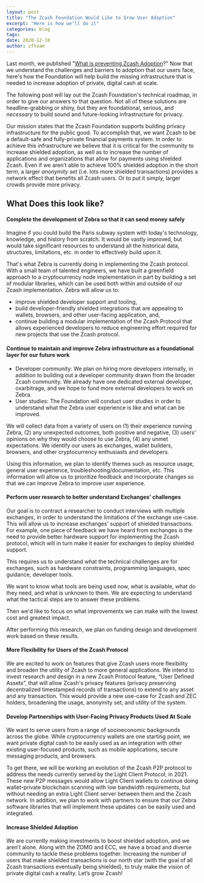```yaml
---
layout: post
title: "The Zcash Foundation Would Like to Grow User Adoption"
excerpt: "Here is how we’ll do it"
categories: blog
tags: 
date: 2020-12-10
author: zfteam
---
```


Last month, we published "[What is preventing Zcash Adoption](https://www.zfnd.org/blog/what-is-preventing-zcash-adoption/)?" Now that we understand the challenges and barriers to adoption that our users face, here's how the Foundation will help build the missing infrastructure that is needed to increase adoption of private, digital cash at scale.

The following post will lay out the Zcash Foundation's technical roadmap, in order to give our answers to that question. Not all of these solutions are headline-grabbing or shiny, but they are foundational, serious, and _necessary_ to build sound and future-looking infrastructure for privacy.

Our mission states that the Zcash Foundation supports building privacy infrastructure for the public good. To accomplish that, we want Zcash to be a default-safe and fully-private financial payments system. In order to achieve this infrastructure we believe that it is critical for the community to increase shielded adoption, as well as to increase the number of applications and organizations that allow for payments using shielded Zcash. Even if we aren’t able to achieve 100% shielded adoption in the short term, a larger *anonymity set* (i.e. lots more shielded transactions) provides a network effect that benefits all Zcash users. Or to put it simply, larger crowds provide more privacy.

## What Does this look like?

#### Complete the development of Zebra so that it can send money safely
Imagine if you could build the Paris subway system with today's technology, knowledge, and history from scratch. It would be vastly improved, but would take significant resources to understand all the historical data, structures, limitations, etc. in order to effectively build upon it.

That's what Zebra is currently doing in implementing the Zcash protocol. With a small team of talented engineers, we have built a greenfield approach to a cryptocurrency node implementation in part by building a set of modular libraries, which can be used both within and outside of our Zcash implementation. Zebra will allow us to:
* improve shielded developer support and tooling,
* build developer-friendly shielded integrations that are appealing to wallets, browsers, and other user-facing application, and, 
* continue building a modular implementation of the Zcash Protocol that allows experienced developers to reduce engineering effort required for new projects that use the Zcash protocol. 

#### Continue to maintain and improve Zebra infrastructure as a foundational layer for our future work
* Developer community: We plan on hiring more developers internally, in addition to building out a developer community drawn from the broader Zcash community. We already have one dedicated external developer, oxarbitrage, and we hope to fund more external developers to work on Zebra.
* User studies: The Foundation will conduct user studies in order to understand what the Zebra user experience is like and what can be improved. 

We will collect data from a variety of users on (1) their experience running Zebra, (2) any unexpected outcomes, both positive and negative, (3) users' opinions on why they would choose to use Zebra, (4) any unmet expectations. We identify our users as exchanges, wallet builders, browsers, and other cryptocurrency enthusiasts and developers.

Using this information, we plan to identify themes such as resource usage, general user experience, troubleshooting/documentation, etc. This information will allow us to prioritize feedback and incorporate changes so that we can improve Zebra to improve user experience.


#### Perform user research to better understand Exchanges' challenges
Our goal is to contract a researcher to conduct interviews with multiple exchanges, in order to understand the limitations of the exchange use-case. This will allow us to increase exchanges' support of shielded transactions. For example, one piece of feedback we have heard from exchanges is the need to provide better hardware support for implementing the Zcash protocol, which will in turn make it easier for exchanges to deploy shielded support. 

This requires us to understand what the technical challenges are for exchanges, such as hardware constraints, programming languages, spec guidance, developer tools. 

We want to know what tools are being used now, what is available, what do they need, and what is unknown to them. We are expecting to understand what the tactical steps are to answer these problems. 

Then we'd like to focus on what improvements we can make with the lowest cost and greatest impact.

After performing this research, we plan on funding design and development work based on these results. 

#### More Flexibility for Users of the Zcash Protocol
We are excited to work on features that give Zcash users more flexibility and broaden the utility of Zcash to more general applications. We intend to invest research and design in a new Zcash Protocol feature, “User Defined Assets”, that will allow Zcash's privacy features (privacy preserving decentralized timestamped records of transactions) to extend to any asset and any transaction. This would provide a new use-case for Zcash and ZEC holders, broadening the usage, anonymity set, and utility of the system.


#### Develop Partnerships with User-Facing Privacy Products Used At Scale
We want to serve users from a range of socioeconomic backgrounds across the globe. While cryptocurrency wallets are one starting point, we want private digital cash to be easily used as an integration with other existing user-focused products, such as mobile applications, secure messaging products, and browsers. 

To get there, we will be working an evolution of the Zcash P2P protocol to address the needs currently served by the Light Client Protocol, in 2021. These new P2P messages would allow Light Client wallets to continue doing wallet-private blockchain scanning with low bandwidth requirements, but without needing an extra Light Client server between them and the Zcash network. In addition, we plan to work with partners to ensure that our Zebra software libraries that will implement these updates can be easily used and integrated. 


#### Increase Shielded Adoption
We are currently making investments to boost shielded adoption, and we aren’t alone. Along with the ZOMG and ECC, we have a broad and diverse community to tackle these problems together. Increasing the number of users that make shielded transactions is our north star (with the goal of all Zcash transactions eventually being shielded), to truly make the vision of private digital cash a reality. Let’s grow Zcash!




